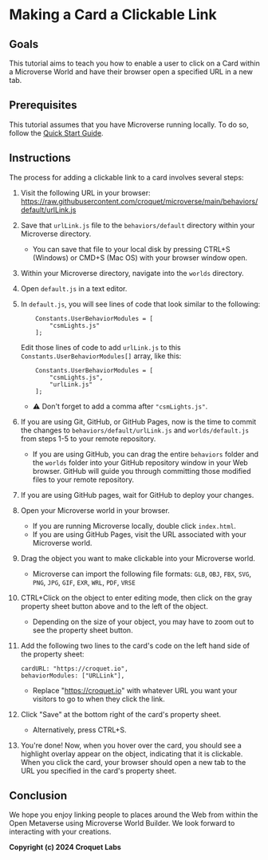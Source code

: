 # Making a Card a Clickable Link

## Goals
This tutorial aims to teach you how to enable a user to click on a Card within a Microverse World and have their browser open a specified URL in a new tab.

## Prerequisites
This tutorial assumes that you have Microverse running locally. To do so, follow the [Quick Start Guide](./QuickStart.md).

## Instructions

The process for adding a clickable link to a card involves several steps:

1. Visit the following URL in your browser: https://raw.githubusercontent.com/croquet/microverse/main/behaviors/default/urlLink.js

2. Save that `urlLink.js` file to the `behaviors/default` directory within your Microverse directory.
	- You can save that file to your local disk by pressing CTRL+S (Windows) or CMD+S (Mac OS) with your browser window open.

3. Within your Microverse directory, navigate into the `worlds` directory.

4. Open `default.js` in a text editor.

5. In `default.js`, you will see lines of code that look similar to the following:
    ```
        Constants.UserBehaviorModules = [
            "csmLights.js"
        ];
    ```

    Edit those lines of code to add `urlLink.js` to this `Constants.UserBehaviorModules[]` array, like this:
    ```
        Constants.UserBehaviorModules = [
            "csmLights.js",
            "urlLink.js"
        ];
    ```

    - ⚠️ Don't forget to add a comma after `"csmLights.js"`.

6. If you are using Git, GitHub, or GitHub Pages, now is the time to commit the changes to `behaviors/default/urlLink.js` and `worlds/default.js` from steps 1-5 to your remote repository.
	- If you are using GitHub, you can drag the entire `behaviors` folder and the `worlds` folder into your GitHub repository window in your Web browser. GitHub will guide you through committing those modified files to your remote repository.

7. If you are using GitHub pages, wait for GitHub to deploy your changes.

8. Open your Microverse world in your browser.
	- If you are running Microverse locally, double click `index.html`.
	- If you are using GitHub Pages, visit the URL associated with your Microverse world.

9. Drag the object you want to make clickable into your Microverse world.
	- Microverse can import the following file formats: `GLB`, `OBJ`, `FBX`, `SVG`, `PNG`, `JPG`, `GIF`, `EXR`, `WRL`, `PDF`, `VRSE`

10. CTRL+Click on the object to enter editing mode, then click on the gray property sheet button above and to the left of the object.
	- Depending on the size of your object, you may have to zoom out to see the property sheet button.

11. Add the following two lines to the card's code on the left hand side of the property sheet:
    ```
    cardURL: "https://croquet.io",
    behaviorModules: ["URLLink"],
    ```
    - Replace "https://croquet.io" with whatever URL you want your visitors to go to when they click the link.

12. Click "Save" at the bottom right of the card's property sheet.
	- Alternatively, press CTRL+S.

13. You're done! Now, when you hover over the card, you should see a highlight overlay appear on the object, indicating that it is clickable. When you click the card, your browser should open a new tab to the URL you specified in the card's property sheet.

## Conclusion

We hope you enjoy linking people to places around the Web from within the Open Metaverse using Microverse World Builder. We look forward to interacting with your creations.

**Copyright (c) 2024 Croquet Labs**
